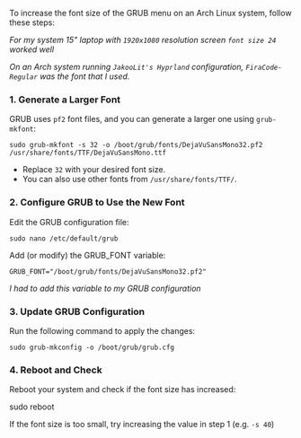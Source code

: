 To increase the font size of the GRUB menu on an Arch Linux system, follow these steps:

*For my system 15" laptop with `1920x1080` resolution screen `font size 24` worked well*

*On an Arch system running `JakooLit's Hyprland` configuration, `FiraCode-Regular` was the font that I used.*
### 1. **Generate a Larger Font**

GRUB uses `pf2` font files, and you can generate a larger one using `grub-mkfont`:

`sudo grub-mkfont -s 32 -o /boot/grub/fonts/DejaVuSansMono32.pf2  /usr/share/fonts/TTF/DejaVuSansMono.ttf`

- Replace `32` with your desired font size.
- You can also use other fonts from `/usr/share/fonts/TTF/`.

### 2. **Configure GRUB to Use the New Font**

Edit the GRUB configuration file:

`sudo nano /etc/default/grub`

Add (or modify) the GRUB_FONT variable:

`GRUB_FONT="/boot/grub/fonts/DejaVuSansMono32.pf2"`

*I had to add this variable to my GRUB configuration*

### 3. **Update GRUB Configuration**

Run the following command to apply the changes:

`sudo grub-mkconfig -o /boot/grub/grub.cfg`

### 4. **Reboot and Check**

Reboot your system and check if the font size has increased:

sudo reboot

If the font size is too small, try increasing the value in step 1 (e.g. `-s 40`)